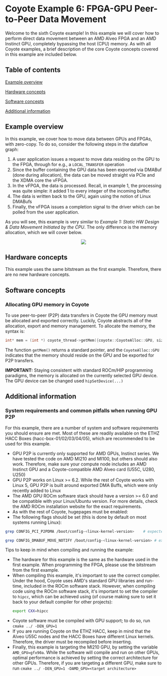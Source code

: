 # Coyote Example 6: FPGA-GPU Peer-to-Peer Data Movement
Welcome to the sixth Coyote example! In this example we will cover how to perform direct data movement between an AMD Alveo FPGA and an AMD Instinct GPU, completely bypassing the host (CPU) memory. As with all Coyote examples, a brief description of the core Coyote concepts covered in this example are included below.

## Table of contents
[Example overview](#example-overview)

[Hardware concepts](#hardware-concepts)

[Software concepts](#software-concepts)

[Additional information](#additional-information)

## Example overview
In this example, we cover how to move data between GPUs and FPGAs, with zero-copy. To do so, consider the following steps in the dataflow graph:
1. A user application issues a request to move data residing on the GPU to the FPGA, through for e.g., a `LOCAL_TRANSFER` operation
2. Since the buffer containing the GPU data has been exported via DMABuf (done during allocation), the data can be moved straight via PCIe and the XDMA core the vFPGA.
3. In the vFPGA, the data is processed. Recall, in example 1, the processing was quite simple: it added 1 to every integer of the incoming buffer.
4. The data is written back to the GPU, again using the notion of Linux DMABufs
5. Finally, the vFPGA issues a completion signal to the driver which can be polled from the user application.

As you will see, this example is very similar to *Example 1: Static HW Design & Data Movement Initiated by the CPU*. The only difference is the memory allocation, which we will cover below.

<div align="center">
  <img src="img/gpu_dataflow.png">
</div>

## Hardware concepts
This example uses the same bitstream as the first example. Therefore, there are no new hardware concepts.

## Software concepts

### Allocating GPU memory in Coyote
To use peer-to-peer (P2P) data transfers in Coyote the GPU memory must be allocated and exported correctly. Luckily, Coyote abstracts all of the allocation, export and memory management. To allocate the memory, the syntax is:
```C++
int* mem = (int *) coyote_thread->getMem({coyote::CoyoteAlloc::GPU, size})
```

The function `getMem()` returns a standard pointer, and the `CoyoteAlloc::GPU` indicates that the memory should reside on the GPU and be exported for P2P transfers.

**IMPORTANT:** Staying consistent with standard ROCm/HIP programming paradigms, the memory is allocated on the currently selected GPU device. The GPU device can be changed used `hipSetDevice(...)`

## Additional information

### System requirements and common pitfalls when running GPU P2P
For this example, there are a number of system and software requirements you should ensure are met. Most of these are readily available on the ETHZ HACC Boxes (hacc-box-01/02/03/04/05), which are recommended to be used for this example.
- GPU P2P is currently only supported for AMD GPUs, Instinct series. We have tested the code on AMD MI210 and MI100, but others should also work. Therefore, make sure your compute node includes an AMD Instinct GPU and a Coyote-compatible AMD Alveo card (U55C, U280, U250)
- GPU P2P works on Linux >= 6.2. While the rest of Coyote works with Linux 5, GPU P2P is built around exported DMA Buffs, which were only recently added to Linux
- The AMD GPU ROCm software stack should have a version >= 6.0 and be compatible with your Linux/Ubuntu version. For more details, check the AMD ROCm installation website for the exact requirements.
- As with the rest of Coyote, hugepages must be enabled:
- The following flags should be set (this is done by default on most systems running Linux):
```bash
grep CONFIG_PCI_P2PDMA /boot/config-<linux-kernel-version>    # expected output: CONFIG_PCI_P2PDMA=y
```

```bash
grep CONFIG_DMABUF_MOVE_NOTIFY /boot/config-<linux-kernel-version> # expected output: CONFIG_DMABUF_MOVE_NOTIFY=y
```

Tips to keep in mind when compiling and running the example:
- The hardware for this example is the same as the hardware used in the first example. When programming the FPGA, please use the bitstream from the first example. 
- When compiling this example, it's important to use the correct compiler. Under the hood, Coyote uses AMD's standard GPU libraries and run-time, included in the ROCm software stack. However, when compiling code using the ROCm software stack, it's important to set the compiler to `hipcc`, which can be achieved using (of course making sure to set it back to your default compiler for other projects):
  ```bash
  export CXX=hipcc
  ```
- Coyote software must be compiled with GPU support; to do so, run `cmake ../ -DEN_GPU=1`
- If you are running Coyote on the ETHZ HACC, keep in mind that the Alveo U55C nodes and the HACC Boxes have different Linux kernels. Therefore, the driver must be recompiled before inserting.
- Finally, this example is targeting the MI210 GPU, by setting the variable `AMD_GPU=gfx90a`. While the software will compile and run on other GPUs, optimal performance is achieved by setting the correct architecture for other GPUs. Therefore, if you are targeting a different GPU, make sure to run `cmake ../ -DEN_GPU=1 -DAMD_GPU=<target architecture>`

